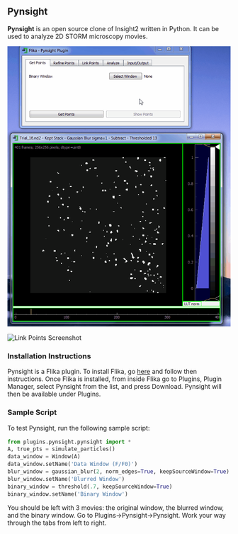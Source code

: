 ## Pynsight ##

**Pynsight** is an open source clone of Insight2 written in Python. It can be used to analyze 2D STORM microscopy movies.

![Get Points Screenshot](docs/img/get_points.gif)

![Link Points Screenshot](docs/img/link_points.gif)

### Installation Instructions ###

Pynsight is a Flika plugin. To install Flika, go [here](https://github.com/flika-org/flika) and follow then instructions. Once Flika is installed, from inside Flika go to Plugins, Plugin Manager, select Pynsight from the list, and press Download. Pynsight will then be available under Plugins. 


### Sample Script ###
To test Pynsight, run the following sample script:

```python
from plugins.pynsight.pynsight import *
A, true_pts = simulate_particles()
data_window = Window(A)
data_window.setName('Data Window (F/F0)')
blur_window = gaussian_blur(2, norm_edges=True, keepSourceWindow=True)
blur_window.setName('Blurred Window')
binary_window = threshold(.7, keepSourceWindow=True)
binary_window.setName('Binary Window')

```

You should be left with 3 movies: the original window, the blurred window, and the binary window. Go to Plugins->Pynsight->Pynsight. Work your way through the tabs from left to right. 